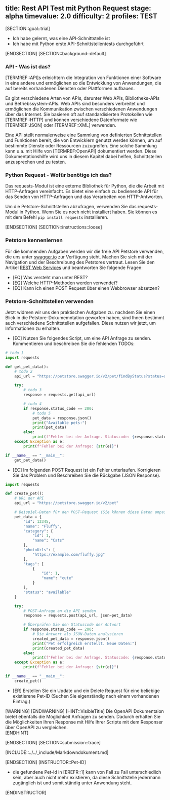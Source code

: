 title: Rest API Test mit Python Request
stage: alpha
timevalue: 2.0
difficulty: 2
profiles: TEST
---
[SECTION::goal::trial]

- Ich habe gelernt, was eine API-Schnittstelle ist
- Ich habe mit Python erste API-Schnittstellentests durchgeführt

[ENDSECTION]
[SECTION::background::default]

### API - Was ist das?
[TERMREF::API]s erleichtern die Integration von Funktionen einer Software in eine andere und ermöglichen so die Entwicklung von Anwendungen, die auf bereits vorhandenen Diensten oder Plattformen aufbauen.

Es gibt verschiedene Arten von APIs, darunter Web APIs, Bibliotheks-APIs und Betriebssystem-APIs. Web APIs sind besonders verbreitet und ermöglichen die Kommunikation zwischen verschiedenen Anwendungen über das Internet.
Sie basieren oft auf standardisierten Protokollen wie [TERMREF::HTTP] und können verschiedene Datenformate wie [TERMREF:JSON] oder [TERMREF::XML] verwenden.

Eine API stellt normalerweise eine Sammlung von definierten Schnittstellen und Funktionen bereit, die von Entwicklern genutzt werden können, um auf bestimmte Dienste oder Ressourcen zuzugreifen. Eine solche Sammlung kann u.a. mit Hilfe
von [TERMREF:OpenAPI] dokumentiert werden. Diese Dokumentationshilfe wird uns in diesem Kapitel dabei helfen, Schnittstellen anzusprechen und zu testen.

### Python Request - Wofür benötige ich das?

Das requests-Modul ist eine externe Bibliothek für Python, die die Arbeit mit HTTP-Anfragen vereinfacht. Es bietet eine einfach zu bedienende API für das Senden von HTTP-Anfragen und das Verarbeiten von HTTP-Antworten.

Um die Petstore-Schnittstellen abzufragen, verwenden Sie das requests-Modul in Python. Wenn Sie es noch nicht installiert haben. Sie können es mit dem Befehl `pip install requests` installieren.

[ENDSECTION]
[SECTION::instructions::loose]

### Petstore kennenlernen

Für die kommenden Aufgaben werden wir die freie API Petstore verwenden, die uns unter [swagger.io](https://petstore.swagger.io) zur Verfügung steht. Machen Sie sich mit der Navigation und der Beschreibung des Petstores vertraut.
Lesen Sie den Artikel [REST Web Services](http://www.thomas-bayer.com/resources/rest/rest_webservices.pdf) und beantworten Sie folgende Fragen:

- [EQ] Was versteht man unter REST?
- [EQ] Welche HTTP-Methoden werden verwendet?
- [EQ] Kann ich einen POST Request über einen Webbrowser absetzen?

### Petstore-Schnittstellen verwenden

Jetzt widmen wir uns den praktischen Aufgaben zu. nachdem Sie einen Blick in die Petstore-Dokumemntation geworfen haben, sind Ihnen bestimmt auch verschiedene Schnittstellen aufgefallen. Diese nutzen wir jetzt, um Informationen zu erhalten.

- [EC] Nutzen Sie folgendes Script, um eine API Anfrage zu senden. Kommentieren und beschreiben Sie die fehlenden TODOs:

```Python
# todo 1
import requests

def get_pet_data():
    # todo 2
    api_url = "https://petstore.swagger.io/v2/pet/findByStatus?status=available"

    try:
        # todo 3
        response = requests.get(api_url)

        # todo 4
        if response.status_code == 200:
            # todo 5
            pet_data = response.json()
            print("Available pets:")
            print(pet_data)
        else:
            print(f"Fehler bei der Anfrage. Statuscode: {response.status_code}")
    except Exception as e:
        print(f"Fehler bei der Anfrage: {str(e)}")

if __name__ == "__main__":
    get_pet_data()
```

- [EC] Im folgenden POST Request ist ein Fehler unterlaufen. Korrigieren Sie das Problem und Beschreiben Sie die Rückgabe (JSON Response).

```Python
import requests

def create_pet():
    # URL der API
    api_url = "https://petstore.swagger.io/v2/pet"

    # Beispiel-Daten für den POST-Request (Sie können diese Daten anpassen)
    pet_data = {
        "id": 12345,
        "name": "Fluffy",
        "category": {
            "id": 1,
            "name": "Cats"
        },
        "photoUrls": [
            "https://example.com/fluffy.jpg"
        ],
        "tags": [
            {
                "id": 1,
                "name": "cute"
            }
        ],
        "status": "available"
    }

    try:
        # POST-Anfrage an die API senden
        response = requests.post(api_url, json=pet_data)

        # Überprüfen Sie den Statuscode der Antwort
        if response.status_code == 200:
            # Die Antwort als JSON-Daten analysieren
            created_pet_data = response.json()
            print("Pet erfolgreich erstellt. Neue Daten:")
            print(created_pet_data)
        else:
            print(f"Fehler bei der Anfrage. Statuscode: {response.status_code}")
    except Exception as e:
        print(f"Fehler bei der Anfrage: {str(e)}")

if __name__ == "__main__":
    create_pet()
```

- [ER] Erstellen Sie ein Update und ein Delete Request für eine beliebige existierene Pet-ID (Suchen Sie eigenständig nach einem vorhandenen Eintrag.)

[WARNING]
[ENDWARNING]
[HINT::VisibleTitle]
Die OpenAPI Dokumentaion bietet ebenfalls die Möglichkeit Anfragen zu senden. Dadurch erhalten Sie die Möglichkeiten Ihren Response mit Hilfe Ihrer Scripte mit dem Responser über OpenAPI zu vergleichen.  
[ENDHINT]

[ENDSECTION]
[SECTION::submission::trace]

[INCLUDE::../../_include/Markdowndokument.md]

[ENDSECTION]
[INSTRUCTOR::Pet-ID]

- die gefundene Pet-Id in [EREFR::1] kann von Fall zu Fall unterschiedlich sein, aber auch nicht mehr existieren, da
diese Schnittstelle jedermann zugänglich ist und somit ständig unter Anwendung steht.

[ENDINSTRUCTOR]
